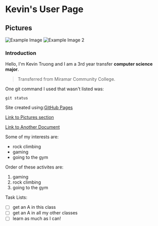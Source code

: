 # Kevin's User Page

## Pictures
![Example Image](https://media.self.com/photos/5d8a5f472aa2920009962a7e/4:3/w_4992,h_3744,c_limit/GettyImages-699099379.jpg)
![Example Image 2](https://turbosmurfs.gg/storage/splash/Volibear_9.jpg)
### Introduction
Hello, I'm Kevin Truong and I am a 3rd year transfer **computer science major**.
>Transferred from Miramar Community College.



One git command I used that wasn't listed was:
```
git status
```
Site created using:[GitHub Pages](https://pages.github.com/)

[Link to Pictures section](#pictures)

[Link to Another Document](README.md)

Some of my interests are:
- rock climbing
- gaming
- going to the gym

Order of these activites are:
1. gaming
2. rock climbing
3. going to the gym

Task Lists:
- [ ] get an A in this class
- [ ] get an A in all my other classes
- [ ] learn as much as I can!
